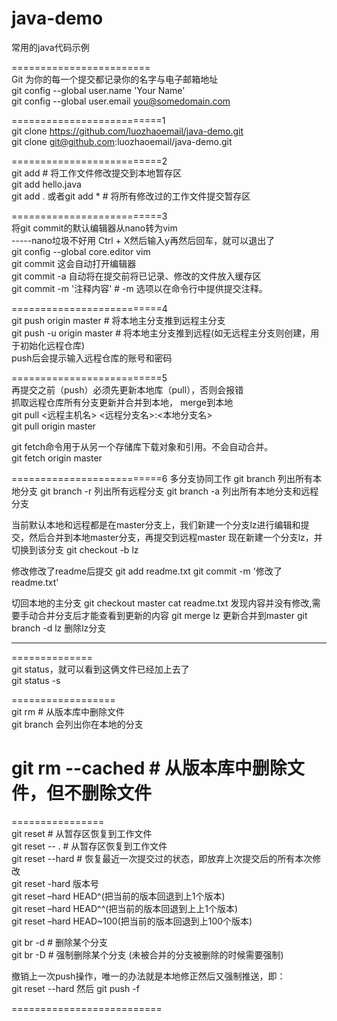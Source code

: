 # java-demo
常用的java代码示例
  
========================  
Git 为你的每一个提交都记录你的名字与电子邮箱地址  
git config --global user.name 'Your Name'  
git config --global user.email you@somedomain.com  
  
==========================1  
git clone https://github.com/luozhaoemail/java-demo.git  
git clone git@github.com:luozhaoemail/java-demo.git  

==========================2  
git add <file> # 将工作文件修改提交到本地暂存区  
git add hello.java  
git add . 或者git add *    # 将所有修改过的工作文件提交暂存区  
  
==========================3  
将git commit的默认编辑器从nano转为vim  
-----nano垃圾不好用 Ctrl + X然后输入y再然后回车，就可以退出了  
git config --global core.editor vim  
git commit 			这会自动打开编辑器  
git commit -a  		自动将在提交前将已记录、修改的文件放入缓存区  
git commit -m '注释内容'   	# -m 选项以在命令行中提供提交注释。  
  
==========================4  
git push origin master # 将本地主分支推到远程主分支  
git push -u origin master # 将本地主分支推到远程(如无远程主分支则创建，用于初始化远程仓库)  
push后会提示输入远程仓库的账号和密码  
  
==========================5  
再提交之前（push）必须先更新本地库（pull），否则会报错  
抓取远程仓库所有分支更新并合并到本地， merge到本地  
git pull <远程主机名> <远程分支名>:<本地分支名>  
git pull origin master
  
git fetch命令用于从另一个存储库下载对象和引用。不会自动合并。  
git fetch origin master  


==========================6  多分支协同工作
git branch	列出所有本地分支
git branch  -r  列出所有远程分支
git branch  -a  列出所有本地分支和远程分支


当前默认本地和远程都是在master分支上，我们新建一个分支lz进行编辑和提交，然后合并到本地master分支，再提交到远程master
现在新建一个分支lz，并切换到该分支
git checkout -b lz

修改修改了readme后提交 
git add readme.txt 
git commit -m '修改了readme.txt'

切回本地的主分支
git checkout master
cat  readme.txt		发现内容并没有修改,需要手动合并分支后才能查看到更新的内容
git merge lz		更新合并到master
git branch -d lz	删除lz分支

  
**************  
==============  
git status，就可以看到这俩文件已经加上去了  
git status -s  
  
==================  
git rm <file> # 从版本库中删除文件  
git branch 会列出你在本地的分支  
  
git rm <file> --cached # 从版本库中删除文件，但不删除文件  
==========================  
  
  
================  
git reset <file> # 从暂存区恢复到工作文件  
git reset -- . # 从暂存区恢复到工作文件  
git reset --hard # 恢复最近一次提交过的状态，即放弃上次提交后的所有本次修改  
git reset -hard 版本号   
git reset –hard HEAD^(把当前的版本回退到上1个版本)   
git reset –hard HEAD^^(把当前的版本回退到上上1个版本)  
git reset –hard HEAD~100(把当前的版本回退到上100个版本)   

git br -d <branch> # 删除某个分支  
git br -D <branch> # 强制删除某个分支 (未被合并的分支被删除的时候需要强制)  
  
撤销上一次push操作，唯一的办法就是本地修正然后又强制推送，即：  
git reset --hard 然后 git push -f

==========================  
  
